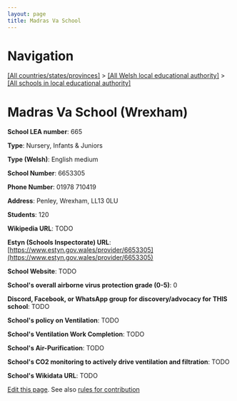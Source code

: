```yaml
---
layout: page
title: Madras Va School
---
```

# Navigation

[[All countries/states/provinces]](../../..) > [[All Welsh local educational authority]](../..) > [[All schools in local educational authority]](..)

# Madras Va School (Wrexham)

**School LEA number**: 665

**Type**: Nursery, Infants & Juniors

**Type (Welsh)**: English medium

**School Number**: 6653305

**Phone Number**: 01978 710419

**Address**: Penley, Wrexham, LL13 0LU

**Students**: 120

**Wikipedia URL**: TODO

**Estyn (Schools Inspectorate) URL**: [https://www.estyn.gov.wales/provider/6653305](https://www.estyn.gov.wales/provider/6653305)

**School Website**: TODO

**School's overall airborne virus protection grade (0-5)**: 0

**Discord, Facebook, or WhatsApp group for discovery/advocacy for THIS school**: TODO

**School's policy on Ventilation**: TODO

**School's Ventilation Work Completion**: TODO

**School's Air-Purification**: TODO

**School's CO2 monitoring to actively drive ventilation and filtration**: TODO

**School's Wikidata URL**: TODO




[Edit this page](https://github.com/VentilationProject/Wales/edit/prif/./Wrexham/Madras_Va_School.md). See also [rules for contribution](../../../contribution-rules/)